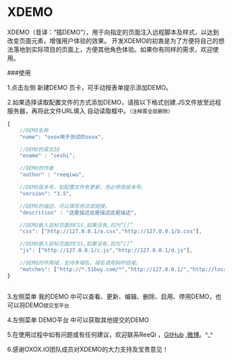 XDEMO
=====

XDEMO（音译：“插DEMO”），用于向指定的页面注入远程脚本及样式，以达到改变页面元素，增强用户体验的效果。
开发XDEMO的初衷是为了方便将自己的想法落地到实际项目的页面上，方便其他角色体验。如果你有同样的需求，欢迎使用。


###使用

1.点击左侧 新建DEMO 页卡，可手动按表单提示添加DEMO。

2.如果选择读取配置文件的方式添加DEMO，请按以下格式创建.JS文件放至远程服务器，再将此文件URL填入 自动读取框中。`（注释需全部删除）`

```javascript
{
    //DEMO名称
    "name": "oxox用于测试的oxox",

    //DEMO的英文ID
    "ename" : "ceshi", 

    //DEMO的作者
    "author" : "reeqiwu", 

    //DEMO版本号，如配置文件有更新，务必修改版本号。
    "version": "3.5",

    //DEMO的描述，可以填写用法或链接。
    "descrition" : "这是描述这是描述这是描述",

    //DEMO嵌入目标页面的CSS,如果没有,则为“[]”
    "css": ["http://127.0.0.1/a.css","http://127.0.0.1/b.css"], 

    //DEMO嵌入目标页面的CSS,如果没有,则为“[]”
    "js": ["http://127.0.0.1/c.js","http://127.0.0.1/d.js"], 

    //DEMO的作用域，支持多域名，域名请用斜杆结尾。
    "matches": ["http://*.51buy.com/*","http://127.0.0.1/","http://localhost/"]
}   
	
```

3.左侧菜单 我的DEMO 中可以查看、更新、编辑、删除、启用、停用DEMO，也可以将DEMO`提交至平台`

4.左侧菜单 DEMO平台 中可以获取其他提交的DEMO

5.在使用过程中如有问题或有任何建议，欢迎联系ReeQi ，[GitHub](https://github.com/simplelife7) ,[微博](http://weibo.com/u/1913890364)。^_^

6.感谢OXOX.IO团队成员对XDEMO的大力支持及宝贵意见！